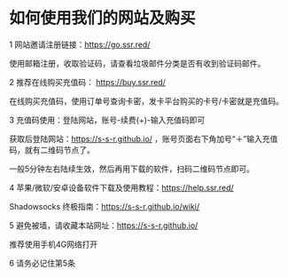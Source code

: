 # 如何使用我们的网站及购买

1 网站邀请注册链接：https://go.ssr.red/

使用邮箱注册，收取验证码，请查看垃圾邮件分类是否有收到验证码邮件。

2 推荐在线购买充值码： https://buy.ssr.red/

在线购买充值码，使用订单号查询卡密，发卡平台购买的卡号/卡密就是充值码。

3 充值码使用：登陆网站，账号-续费(+)-输入充值码即可

获取后登陆网站：https://s-s-r.github.io/ ，账号页面右下角加号“＋”输入充值码，就有二维码节点了。

一般5分钟左右陆续生效，然后再用下载的软件，扫码二维码节点即可。

4 苹果/微软/安卓设备软件下载及使用教程：https://help.ssr.red/

Shadowsocks 终极指南：https://s-s-r.github.io/wiki/

5 避免被墙，请收藏本站网址：https://s-s-r.github.io/

推荐使用手机4G网络打开

6 请务必记住第5条
